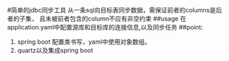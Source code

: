 #简单的jdbc同步工具
从一条sql向目标表同步数据，需保证前者的columns是后者的子集，
且未被前者包含的column不应有非空约束
##usage
在application.yaml中配置源库和目标库的连接信息,以及同步任务
##point:
1. spring boot 配置类书写，yaml中使用对象数组。
2. quartz以及集成spring boot